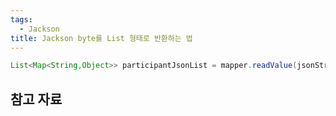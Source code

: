 ```yaml
---
tags:
  - Jackson
title: Jackson byte를 List 형태로 반환하는 법
---
```


```java
List<Map<String,Object>> participantJsonList = mapper.readValue(jsonString, new TypeReference<List<Map<String,Object>>>(){});
```

## 참고 자료
